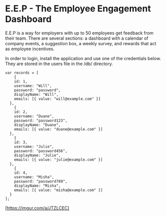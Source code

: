 # E.E.P - The Employee Engagement Dashboard

E.E.P is a way for employers with up to 50 employees get feedback from their team. There are several sections: a dashboard with a calendar of company events, a suggestion box, a weekly survey, and rewards that act as employee incentives.

In order to login, install the application and use one of the credentials below. They are stored in the users file in the /db/ directory.

```
var records = [
    {
    id: 1,
    username: "Will",
    password: "password",
    displayName: "Will",
    emails: [{ value: "will@example.com" }]
  },
    {
    id: 2,
    username: "Duane",
    password: "password123",
    displayName: "Duane",
    emails: [{ value: "duane@example.com" }]
  },
    {
    id: 3,
    username: "Julie",
    password: "password456",
    displayName: "Julie",
    emails: [{ value: "julie@example.com" }]
  },
    {
    id: 4,
    username: "Misha",
    password: "password789",
    displayName: "Misha",
    emails: [{ value: "misha@example.com" }]
  }
];
```

[https://imgur.com/a/JTZLCEC]
